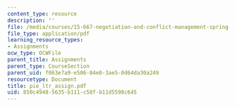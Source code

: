 ```yaml
---
content_type: resource
description: ''
file: /media/courses/15-667-negotiation-and-conflict-management-spring-2001/850c49485635b111c58fb11d5598c645_pie_ltr_assign.pdf
file_type: application/pdf
learning_resource_types:
- Assignments
ocw_type: OCWFile
parent_title: Assignments
parent_type: CourseSection
parent_uid: f063e7a9-e506-84e0-3ae5-0d64da30a249
resourcetype: Document
title: pie_ltr_assign.pdf
uid: 850c4948-5635-b111-c58f-b11d5598c645
---
```

